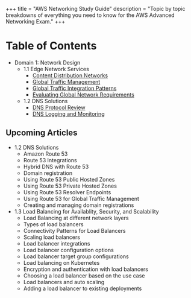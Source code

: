 +++
title = "AWS Networking Study Guide"
description = "Topic by topic breakdowns of everything you need to know for the AWS Advanced Networking Exam."
+++

# Table of Contents

- Domain 1: Network Design
    - 1.1 Edge Network Services
        - [Content Distribution Networks](./articles/01-network-design-cdn)
        - [Global Traffic Management](./articles/02-network-design-global-traffic)
        - [Global Traffic Integration Patterns](./articles/03-network-design-integrations)
        - [Evaluating Global Network Requirements](./articles/04-network-design-global-requirements)
    - 1.2 DNS Solutions
        - [DNS Protocol Review](./articles/05-network-design-dns)
        - [DNS Logging and Monitoring](./articles/06-network-design-dns-monitoring)

## Upcoming Articles

- 1.2 DNS Solutions
    - Amazon Route 53
    - Route 53 Integrations
    - Hybrid DNS with Route 53
    - Domain registration
    - Using Route 53 Public Hosted Zones
    - Using Route 53 Private Hosted Zones
    - Using Route 53 Resolver Endpoints
    - Using Route 53 for Global Traffic Management
    - Creating and managing domain registrations
- 1.3 Load Balancing for Availablity, Security, and Scalability
    - Load Balancing at different network layers
    - Types of load balancers
    - Connectivity Patterns for Load Balancers
    - Scaling load balancers
    - Load balancer integrations
    - Load balancer configuration options
    - Load balancer target group configurations
    - Load balancing on Kubernetes
    - Encryption and authentication with load balancers
    - Choosing a load balancer based on the use case
    - Load balancers and auto scaling
    - Adding a load balancer to existing deployments